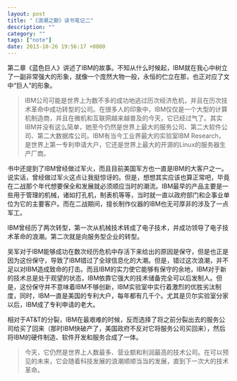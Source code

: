 ```yaml
---
layout: post
title: "《浪潮之巅》读书笔记二"
description: ""
category: ""
tags: ["note"]
date: 2013-10-26 19:56:17 +0800
---
```


第二章《蓝色巨人》讲述了IBM的故事。不知从什么时候起，IBM就在我心中树立了一副非常强大的形象，就像一个庞然大物一般，永恒的伫立在那，也正对应了文中“巨人”的形象。

> IBM公司可能是世界上为数不多的成功地逃过历次经济危机，并且在历次技术革命中成功转型的公司。在很多人的印象中，IBM仅仅是一个大型的计算机制造商，并且在微机和互联网越来越普及的今天，它已经过气了。其实IBM并没有这么简单，她至今仍然是世界上最大的服务公司、第二大软件公司、第二大数据库公司。IBM有当今工业界最大的实验室IBM Research，是世界上第一专利申请大户，它还是世界上最大的开源的Linux的服务器生产厂商。

书中还提到了IBM曾经做过军火，而且目前美国军方也一直是IBM的大客户之一。说实话，曾经做过军火这点让我挺惊讶的。但是，想想其实应该也算正常吧，毕竟在二战那个年代想要保全和发展就必须顺应当时的潮流。IBM最早的产品主要是一些用于管理的机械，诸如打孔机，制表机等等，当时就一直以政府部门和企事业单位为它的主要客户。而在二战期间，擅长制作仪器的IBM也无可厚非的涉及了一点军工。

IBM曾经历了两次转型，第一次从机械技术转成了电子技术，并成功领导了电子技术革命的浪潮。第二次就是向服务型企业的转型。

吴军对于IBM能够成功在数次经历危机中存活下来给出的原因是保守，但是也正是因为这份保守，导致了IBM错过了全球信息化的大潮。但是，错过这次浪潮，并不足以对IBM造成致命的打击。而且IBM的实力使它能够有保守的余地，IBM对于新的技术总是处于观望的状态，IBM依靠它强大的技术储备完全可以后发制人。但是，这份保守并不意味着IBM不够创新，IBM实验室中实行着激烈的优胜劣汰制度，同时，IBM一直是美国的专利大户，每年都有几千个。尤其是贝尔实验室分家以后，IBM成了专利申请的老大。

相对于AT&T的分裂，IBM在最艰难的时候，反而选择了将之前分裂出去的服务公司给买了回来（那时IBM快破产了，美国政府不反对它将服务公司买回来），然后将IBM的硬件制造、软件开发和服务合成了一体。

> 今天，它仍然是世界上人数最多、营业额和利润最高的技术公司。在可以预见的未来，它会随着科技发展的浪潮顺顺当当的发展，直到下一次大的技术革命。